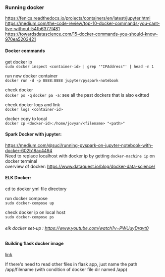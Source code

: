 ### Running docker
https://fenics.readthedocs.io/projects/containers/en/latest/jupyter.html \
https://medium.com/the-code-review/top-10-docker-commands-you-cant-live-without-54fb6377f481 \
https://towardsdatascience.com/15-docker-commands-you-should-know-970ea5203421

#### Docker commands
get docker ip \
`sudo docker inspect <container-id> | grep '"IPAddress"' | head -n 1`

run new docker container \
`docker run -d -p 8888:8888 jupyter/pyspark-notebook`

check docker \
`docker ps -q`
`docker pa -a`: see all the past dockers that is also exitted

check docker logs and link \
`docker logs <container-id>`

docker copy to local \
`docker cp <docker-id>:/home/jovyan/<filename> "<path>"`


#### Spark Docker with jupyter: 
https://medium.com/@suci/running-pyspark-on-jupyter-notebook-with-docker-602b18ac4494 \
Need to replace localhost with docker ip by getting `docker-machine ip` on docker terminal \
overview of docker: https://www.dataquest.io/blog/docker-data-science/


#### ELK Docker: 
cd to docker yml file directory 

run docker compose \
`sudo docker-compose up`

check docker ip on local host \
`sudo docker-compose ps`

###### elk docker set-up : https://www.youtube.com/watch?v=PWUuyDrqvt0

#### Building flask docker image

[link](https://runnable.com/docker/python/dockerize-your-flask-application)

If there's need to read other files in flask app, just name the path /app/filename (with condition of docker file dir named /app)



